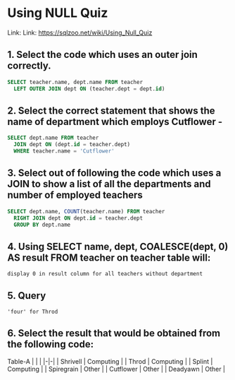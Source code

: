 # Using NULL Quiz

Link: Link: https://sqlzoo.net/wiki/Using_Null_Quiz

## 1. Select the code which uses an outer join correctly.

```sql
SELECT teacher.name, dept.name FROM teacher
  LEFT OUTER JOIN dept ON (teacher.dept = dept.id)
```


## 2. Select the correct statement that shows the name of department which employs Cutflower -

```sql
SELECT dept.name FROM teacher
  JOIN dept ON (dept.id = teacher.dept)
  WHERE teacher.name = 'Cutflower'
```


## 3. Select out of following the code which uses a JOIN to show a list of all the departments and number of employed teachers

```sql
SELECT dept.name, COUNT(teacher.name) FROM teacher
  RIGHT JOIN dept ON dept.id = teacher.dept
  GROUP BY dept.name
```


## 4. Using SELECT name, dept, COALESCE(dept, 0) AS result FROM teacher on teacher table will:

```
display 0 in result column for all teachers without department
```


## 5. Query

```
'four' for Throd
```


## 6. Select the result that would be obtained from the following code:

Table-A
| | |
|-|-|
| Shrivell | Computing |
| Throd | Computing |
| Splint | Computing |
| Spiregrain | Other |
| Cutflower | Other |
| Deadyawn | Other |
